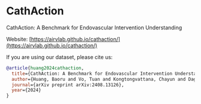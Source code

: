 # CathAction
CathAction: A Benchmark for Endovascular Intervention Understanding

Website: [https://airvlab.github.io/cathaction/](https://airvlab.github.io/cathaction/)


If you are using our dataset, please cite us:

```bib
@article{huang2024cathaction,
  title={CathAction: A Benchmark for Endovascular Intervention Understanding},
  author={Huang, Baoru and Vo, Tuan and Kongtongvattana, Chayun and Dagnino, Giulio and Kundrat, Dennis and Chi, Wenqiang and Abdelaziz, Mohamed and Kwok, Trevor and Jianu, Tudor and Do, Tuong and others},
  journal={arXiv preprint arXiv:2408.13126},
  year={2024}
}
```